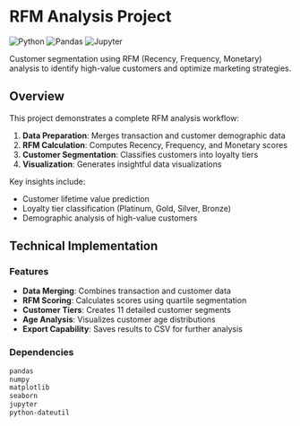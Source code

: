 # RFM Analysis Project

![Python](https://img.shields.io/badge/Python-3.8%2B-blue)
![Pandas](https://img.shields.io/badge/Pandas-1.3+-orange)
![Jupyter](https://img.shields.io/badge/Jupyter-Notebook-yellowgreen)

Customer segmentation using RFM (Recency, Frequency, Monetary) analysis to identify high-value customers and optimize marketing strategies.

## Overview

This project demonstrates a complete RFM analysis workflow:
1. **Data Preparation**: Merges transaction and customer demographic data
2. **RFM Calculation**: Computes Recency, Frequency, and Monetary scores
3. **Customer Segmentation**: Classifies customers into loyalty tiers
4. **Visualization**: Generates insightful data visualizations

Key insights include:
- Customer lifetime value prediction
- Loyalty tier classification (Platinum, Gold, Silver, Bronze)
- Demographic analysis of high-value customers

## Technical Implementation

### Features
- **Data Merging**: Combines transaction and customer data
- **RFM Scoring**: Calculates scores using quartile segmentation
- **Customer Tiers**: Creates 11 detailed customer segments
- **Age Analysis**: Visualizes customer age distributions
- **Export Capability**: Saves results to CSV for further analysis

### Dependencies
```bash
pandas
numpy
matplotlib
seaborn
jupyter
python-dateutil
